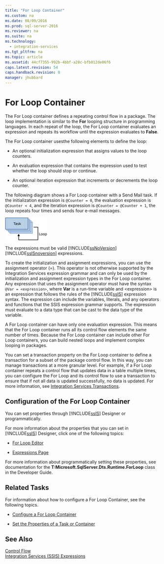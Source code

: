 ```yaml
---
title: "For Loop Container"
ms.custom: na
ms.date: 08/09/2016
ms.prod: sql-server-2016
ms.reviewer: na
ms.suite: na
ms.technology: 
  - integration-services
ms.tgt_pltfrm: na
ms.topic: article
ms.assetid: 44cf7355-992b-4bbf-a28c-bfb012de06f6
caps.latest.revision: 54
caps.handback.revision: 0
manager: jhubbard
---
```

# For Loop Container
The For Loop container defines a repeating control flow in a package. The loop implementation is similar to the **For** looping structure in programming languages. In each repeat of the loop, the For Loop container evaluates an expression and repeats its workflow until the expression evaluates to **False**.  
  
 The For Loop container usesthe following elements to define the loop:  
  
-   An optional initialization expression that assigns values to the loop counters.  
  
-   An evaluation expression that contains the expression used to test whether the loop should stop or continue.  
  
-   An optional iteration expression that increments or decrements the loop counter.  
  
 The following diagram shows a For Loop container with a Send Mail task. If the initialization expression is `@Counter = 0`, the evaluation expression is `@Counter < 4`, and the iteration expression is `@Counter = @Counter + 1`, the loop repeats four times and sends four e-mail messages.  
  
 ![A For Loop container repeats a task four times](../../Topics/TopicNameNotContainA/images/SSIS_ForLoop.gif "SSIS_ForLoop")  
  
 The expressions must be valid [!INCLUDE[ssNoVersion](../../Topics/TopicNameContainA/tokens/ssNoVersion_md.md)] [!INCLUDE[ssISnoversion](../../Topics/TopicNameContainA/tokens/ssISnoversion_md.md)] expressions.  
  
 To create the initialization and assignment expressions, you can use the assignment operator (=). This operator is not otherwise supported by the Integration Services expression grammar and can only be used by the initialization and assignment expression types in the For Loop container. Any expression that uses the assignment operator must have the syntax `@Var = <expression>`, where **Var** is a run-time variable and <expression\> is an expression that follows the rules of the [!INCLUDE[ssIS](../../Topics/TopicNameContainA/tokens/ssIS_md.md)] expression syntax. The expression can include the variables, literals, and any operators and functions that the SSIS expression grammar supports. The expression must evaluate to a data type that can be cast to the data type of the variable.  
  
 A For Loop container can have only one evaluation expression. This means that the For Loop container runs all its control flow elements the same number of times. Because the For Loop container can include other For Loop containers, you can build nested loops and implement complex looping in packages.  
  
 You can set a transaction property on the For Loop container to define a transaction for a subset of the package control flow. In this way, you can manage transactions at a more granular level. For example, if a For Loop container repeats a control flow that updates data in a table multiple times, you can configure the For Loop and its control flow to use a transaction to ensure that if not all data is updated successfully, no data is updated. For more information, see [Integration Services Transactions](../../Topics/TopicNameNotContainA/Integration-Services-Transactions.md).  
  
## Configuration of the For Loop Container  
 You can set properties through [!INCLUDE[ssIS](../../Topics/TopicNameContainA/tokens/ssIS_md.md)] Designer or programmatically.  
  
 For more information about the properties that you can set in [!INCLUDE[ssIS](../../Topics/TopicNameContainA/tokens/ssIS_md.md)] Designer, click one of the following topics:  
  
-   [For Loop Editor](../../Topics/TopicNameNotContainA/For-Loop-Editor.md)  
  
-   [Expressions Page](../../Topics/TopicNameNotContainA/Expressions-Page.md)  
  
 For more information about programmatically setting these properties, see documentation for the **T:Microsoft.SqlServer.Dts.Runtime.ForLoop** class in the Developer Guide.  
  
## Related Tasks  
 For information about how to configure a For Loop Container, see the following topics.  
  
-   [Configure a For Loop Container](../../Topics/TopicNameContainA/Configure-a-For-Loop-Container.md)  
  
-   [Set the Properties of a Task or Container](../../Topics/TopicNameContainA/Set-the-Properties-of-a-Task-or-Container.md)  
  
## See Also  
 [Control Flow](../../Topics/TopicNameNotContainA/Control-Flow.md)   
 [Integration Services (SSIS) Expressions](../../Topics/TopicNameNotContainA/Integration-Services--SSIS--Expressions.md)